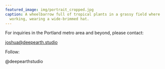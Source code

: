 ```yaml
---
featured_image: img/portrait_cropped.jpg
caption: A wheelbarrow full of tropical plants in a grassy field where Josh is
  working, wearing a wide-brimmed hat.
---
```

For inquiries in t﻿he Portland metro area and beyond, please contact:

joshua@deepearth.studio

Follow:

@deepearthstudio